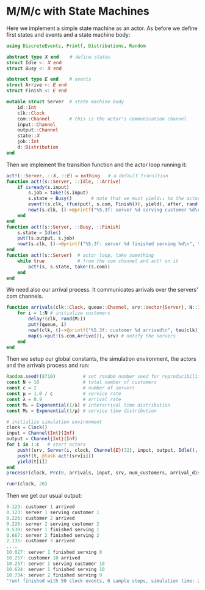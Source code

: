 # M/M/c with State Machines

Here we implement a simple state machine as an actor. As  before we define first states and events and a state machine body:

```julia
using DiscreteEvents, Printf, Distributions, Random

abstract type 𝑋 end    # define states
struct Idle <: 𝑋 end
struct Busy <: 𝑋 end

abstract type 𝐸 end    # events
struct Arrive <: 𝐸 end
struct Finish <: 𝐸 end

mutable struct Server  # state machine body
    id::Int
    clk::Clock
    com::Channel       # this is the actor's communication channel
    input::Channel
    output::Channel
    state::𝑋
    job::Int
    d::Distribution
end
```

Then we implement the transition function and the actor loop running it:

```julia
act!(::Server, ::𝑋, ::𝐸) = nothing   # a default transition
function act!(s::Server, ::Idle, ::Arrive)
    if isready(s.input)
        s.job = take!(s.input)
        s.state = Busy()       # note that we must yield↓↓ to the actor here
        event!(s.clk, (fun(put!, s.com, Finish()), yield), after, rand(s.d))
        now!(s.clk, ()->@printf("%5.3f: server %d serving customer %d\n", tau(s.clk), s.id, s.job))
    end
end
function act!(s::Server, ::Busy, ::Finish)
    s.state = Idle()
    put!(s.output, s.job)
    now!(s.clk, ()->@printf("%5.3f: server %d finished serving %d\n", tau(s.clk), s.id, s.job))
end
function act!(s::Server)  # actor loop, take something
    while true            # from the com channel and act! on it
        act!(s, s.state, take!(s.com))
    end
end
```

We need also our arrival process. It communicates arrivals over the servers' com channels.

```julia
function arrivals(clk::Clock, queue::Channel, srv::Vector{Server}, N::Int, M₁::Distribution)
    for i = 1:N # initialize customers
        delay!(clk, rand(M₁))
        put!(queue, i)
        now!(clk, ()->@printf("%5.3f: customer %d arrived\n", tau(clk), i))
        map(s->put!(s.com,Arrive()), srv) # notify the servers
    end
end
```

Then we setup our global constants, the simulation environment, the actors and the arrivals process and run:

```julia
Random.seed!(8710)          # set random number seed for reproducibility
const N = 10                # total number of customers
const c = 2                 # number of servers
const μ = 1.0 / c           # service rate
const λ = 0.9               # arrival rate
const M₁ = Exponential(1/λ) # interarrival time distribution
const M₂ = Exponential(1/μ) # service time distribution

# initialize simulation environment
clock = Clock()
input = Channel{Int}(Inf)
output = Channel{Int}(Inf)
for i in 1:c   # start actors
    push!(srv, Server(i, clock, Channel{𝐸}(32), input, output, Idle(), 0, M₂))
    push!(t, @task act!(srv[i]))
    yield(t[i])
end
process!(clock, Prc(0, arrivals, input, srv, num_customers, arrival_dist), 1)

run!(clock, 20)
```

Then we get our usual output:

```julia
0.123: customer 1 arrived
0.123: server 1 serving customer 1
0.226: customer 2 arrived
0.226: server 2 serving customer 2
0.539: server 1 finished serving 1
0.667: server 2 finished serving 2
2.135: customer 3 arrived
....
10.027: server 1 finished serving 8
10.257: customer 10 arrived
10.257: server 1 serving customer 10
10.624: server 1 finished serving 10
10.734: server 2 finished serving 9
"run! finished with 50 clock events, 0 sample steps, simulation time: 20.0"
```
